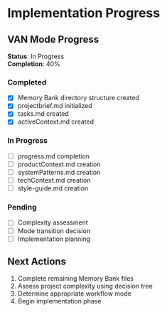 # Implementation Progress

## VAN Mode Progress
**Status**: In Progress  
**Completion**: 40%  

### Completed
- [x] Memory Bank directory structure created
- [x] projectbrief.md initialized
- [x] tasks.md created
- [x] activeContext.md created

### In Progress
- [ ] progress.md completion
- [ ] productContext.md creation
- [ ] systemPatterns.md creation
- [ ] techContext.md creation
- [ ] style-guide.md creation

### Pending
- [ ] Complexity assessment
- [ ] Mode transition decision
- [ ] Implementation planning

## Next Actions
1. Complete remaining Memory Bank files
2. Assess project complexity using decision tree
3. Determine appropriate workflow mode
4. Begin implementation phase
